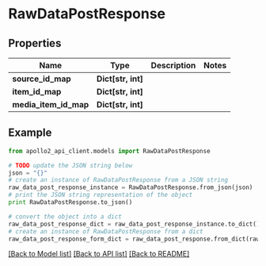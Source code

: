 # RawDataPostResponse


## Properties
Name | Type | Description | Notes
------------ | ------------- | ------------- | -------------
**source_id_map** | **Dict[str, int]** |  | 
**item_id_map** | **Dict[str, int]** |  | 
**media_item_id_map** | **Dict[str, int]** |  | 

## Example

```python
from apollo2_api_client.models import RawDataPostResponse

# TODO update the JSON string below
json = "{}"
# create an instance of RawDataPostResponse from a JSON string
raw_data_post_response_instance = RawDataPostResponse.from_json(json)
# print the JSON string representation of the object
print RawDataPostResponse.to_json()

# convert the object into a dict
raw_data_post_response_dict = raw_data_post_response_instance.to_dict()
# create an instance of RawDataPostResponse from a dict
raw_data_post_response_form_dict = raw_data_post_response.from_dict(raw_data_post_response_dict)
```
[[Back to Model list]](../README.md#documentation-for-models) [[Back to API list]](../README.md#documentation-for-api-endpoints) [[Back to README]](../README.md)


